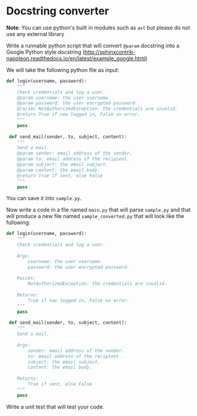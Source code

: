 # Docstring converter

**Note**: You can use python's built in modules such as `ast` but please do not use any external library

Write a runnable python script that will convert `@param` docstring into a Google Python style docstring (http://sphinxcontrib-napoleon.readthedocs.io/en/latest/example_google.html)

We will take the following python file as input:

```py
def login(username, password):
    """
    Check credentials and log a user.
    @param username: the user username.
    @param password: the user encrypted password.
    @raises NotAuthorizedException: the credentials are invalid.
    @return True if now logged in, False on error.
    """
    pass
    
 def send_mail(sender, to, subject, content):
    """
    Send a mail.
    @param sender: email address of the sender.
    @param to: email address of the recipient.
    @param subject: the email subject.
    @param content: the email body.
    @return True if sent, else False
    """
    pass
```

You can save it into `sample.py`.


Now write a code in a file named `main.py` that will parse `sample.py` and that will produce a new file named `sample_converted.py` that will look like the following:


```py
def login(username, password):
    """
    Check credentials and log a user.
    
    Args:
        username: the user username.
        password: the user encrypted password.
    
    Raises:
        NotAuthorizedException: the credentials are invalid.
    
    Returns:
        True if now logged in, False on error.
    """
    pass
    
 def send_mail(sender, to, subject, content):
    """
    Send a mail.
    
    Args:
        sender: email address of the sender.
        to: email address of the recipient.
        subject: the email subject.
        content: the email body.
    
    Returns:
        True if sent, else False
    """
    pass
```

Write a unit test that will test your code.
